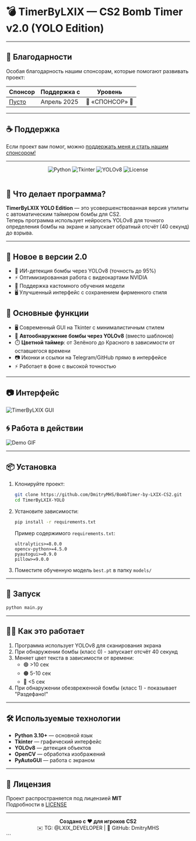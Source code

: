 # 💣 TimerByLXIX — CS2 Bomb Timer v2.0 (YOLO Edition)

---

## 💖 Благодарности

Особая благодарность нашим спонсорам, которые помогают развивать проект:

| Спонсор          | Поддержка с       | Уровень       |
|------------------|-------------------|---------------|
| [Пусто](https://github.com/DmitryMHS) | Апрель 2025       | 💎 «СПОНСОР» 💎       |

---

## ☕ Поддержка
Если проект вам помог, можно [поддержать меня и стать нашим спонсором!](https://boosty.to/dmitrymhs/donate)

---

<div align="center">
  <img src="https://img.shields.io/badge/Python-3.10%2B-blue?logo=python" alt="Python">
  <img src="https://img.shields.io/badge/GUI-Tkinter-green?logo=python" alt="Tkinter">
  <img src="https://img.shields.io/badge/AI-YOLOv8-red?logo=openai" alt="YOLOv8">
  <img src="https://img.shields.io/badge/License-MIT-purple" alt="License">
</div>

<br>

## 🎯 Что делает программа?

**TimerByLXIX YOLO Edition** — это усовершенствованная версия утилиты с автоматическим таймером бомбы для CS2.  
Теперь программа использует нейросеть YOLOv8 для точного определения бомбы на экране и запускает обратный отсчёт (40 секунд) до взрыва.

---

## 🌟 Новое в версии 2.0
- 🧠 ИИ-детекция бомбы через YOLOv8 (точность до 95%)
- ⚡ Оптимизированная работа с видеокартами NVIDIA
- 🔧 Поддержка кастомного обучения модели
- 🖥️ Улучшенный интерфейс с сохранением фирменного стиля

## 🧠 Основные функции

- 🖥️ Современный GUI на Tkinter с минималистичным стилем
- 🧠 **Автообнаружение бомбы через YOLOv8** (вместо шаблонов)
- ⏱️ **Цветной таймер**: от Зелёного до Красного в зависимости от оставшегося времени
- 📷 Иконки и ссылки на Telegram/GitHub прямо в интерфейсе
- ⚡ Работает в фоне с высокой точностью

---

## 📷 Интерфейс

![TimerByLXIX GUI](https://sun9-32.userapi.com/impg/HEHDXRwbiw-8Y22pWp7PFZ6aoiyRcjYPrP2k4Q/QVJc1eYNByg.jpg?size=401x381&quality=95&sign=b740849ebd013fb4e370fdce381556a2&type=album)

## 🌀 Работа в действии

![Demo GIF](https://github.com/DmitryMHS/BombTimer-by-LXIX-CS2/raw/main/DEMO.gif)

---

## 📦 Установка

1. Клонируйте проект:
   ```bash
   git clone https://github.com/DmitryMHS/BombTimer-by-LXIX-CS2.git
   cd TimerByLXIX-YOLO
   ```

2. Установите зависимости:
   ```bash
   pip install -r requirements.txt
   ```
   Пример содержимого `requirements.txt`:
   ```
   ultralytics>=8.0.0
   opencv-python>=4.5.0
   pyautogui>=0.9.0
   pillow>=9.0.0
   ```

3. Поместите обученную модель `best.pt` в папку `models/`

---

## 🚀 Запуск

```bash
python main.py
```

---

## 👨‍🏫 Как это работает

1. Программа использует YOLOv8 для сканирования экрана
2. При обнаружении бомбы (класс 0) - запускает отсчёт 40 секунд
3. Меняет цвет текста в зависимости от времени:
   - 🟢 >10 сек
   - 🟠 5-10 сек
   - 🔴 <5 сек
4. При обнаружении обезвреженной бомбы (класс 1) - показывает "Раздефано!"

---

## 🛠 Используемые технологии

- **Python 3.10+** — основной язык
- **Tkinter** — графический интерфейс
- **YOLOv8** — детекция объектов
- **OpenCV** — обработка изображений
- **PyAutoGUI** — работа с экраном

---

## 📜 Лицензия

Проект распространяется под лицензией **MIT**  
Подробности в [LICENSE](LICENSE)

---

<div align="center">
  <strong>Создано с ❤️ для игроков CS2</strong><br>
  ✉️ TG: @LXIX_DEVELOPER | 💼 GitHub: DmitryMHS
</div>
```

